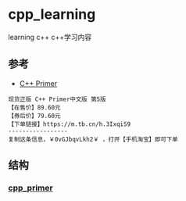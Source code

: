 # cpp_learning
learning c++
c++学习内容
## 参考
- [C++ Primer](https://m.tb.cn/h.3IxqiS9)

```
现货正版 C++ Primer中文版 第5版
【在售价】89.60元
【券后价】79.60元
【下单链接】https://m.tb.cn/h.3IxqiS9
-----------------
复制这条信息，￥0vGJbqvLkh2￥ ，打开【手机淘宝】即可下单
```
## 结构
### [cpp_primer](./cpp_primer/)
